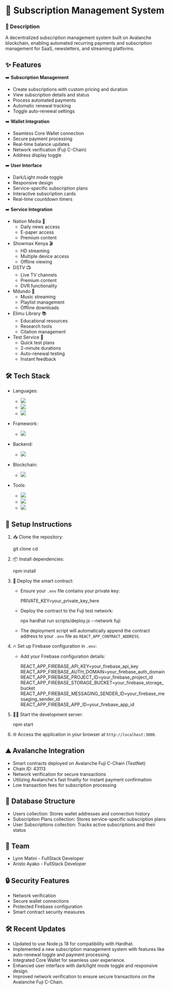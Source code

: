 # 🔄 Subscription Management System

### 📝 Description

A decentralized subscription management system built on Avalanche blockchain, enabling automated recurring payments and subscription management for SaaS, newsletters, and streaming platforms.

## ✨ Features

➡️ **Subscription Management**

- Create subscriptions with custom pricing and duration
- View subscription details and status
- Process automated payments
- Automatic renewal tracking
- Toggle auto-renewal settings

➡️ **Wallet Integration**

- Seamless Core Wallet connection
- Secure payment processing
- Real-time balance updates
- Network verification (Fuji C-Chain)
- Address display toggle

➡️ **User Interface**

- Dark/Light mode toggle
- Responsive design
- Service-specific subscription plans
- Interactive subscription cards
- Real-time countdown timers

➡️ **Service Integration**

- Nation Media 📰
  - Daily news access
  - E-paper access
  - Premium content
- Showmax Kenya 🎬
  - HD streaming
  - Multiple device access
  - Offline viewing
- DSTV 📺
  - Live TV channels
  - Premium content
  - DVR functionality
- Mdundo 🎵
  - Music streaming
  - Playlist management
  - Offline downloads
- Elimu Library 📚
  - Educational resources
  - Research tools
  - Citation management
- Test Service 🧪
  - Quick test plans
  - 2-minute durations
  - Auto-renewal testing
  - Instant feedback

## 🛠️ Tech Stack

- Languages:

  - <img src="https://img.shields.io/badge/Solidity-%23363636.svg?style=flat&logo=solidity&logoColor=white"/>
  - <img src="https://img.shields.io/badge/JavaScript-%23F7DF1E.svg?style=flat&logo=javascript&logoColor=black"/>
  - <img src="https://img.shields.io/badge/CSS3-%231572B6.svg?style=flat&logo=css3&logoColor=white"/>

- Framework:

  - <img src="https://img.shields.io/badge/React-%2320232a.svg?style=flat&logo=react&logoColor=%2361DAFB"/>

- Backend:

  - <img src="https://img.shields.io/badge/Firebase-%23FFCA28.svg?style=flat&logo=firebase&logoColor=black"/>

- Blockchain:

  - <img src="https://img.shields.io/badge/Avalanche-%23E84142.svg?style=flat&logo=avalanche&logoColor=white"/>

- Tools:
  - <img src="https://img.shields.io/badge/Web3.js-%23F16822.svg?style=flat&logo=web3dotjs&logoColor=white"/>
  - <img src="https://img.shields.io/badge/Core_Wallet-black?style=flat"/>
  - <img src="https://img.shields.io/badge/Hardhat-yellow?style=flat"/>

## 🚀 Setup Instructions

1. 📥 Clone the repository:

   git clone <repository-url>
   cd <repository-directory>


2. 📦 Install dependencies:

   npm install


3. 🔗 Deploy the smart contract:
   - Ensure your `.env` file contains your private key:

     PRIVATE_KEY=your_private_key_here

   - Deploy the contract to the Fuji test network:

     npx hardhat run scripts/deploy.js --network fuji

   - The deployment script will automatically append the contract address to your `.env` file as `REACT_APP_CONTRACT_ADDRESS`.

4. 🔥 Set up Firebase configuration in `.env`:
   - Add your Firebase configuration details:
     
     REACT_APP_FIREBASE_API_KEY=your_firebase_api_key
     REACT_APP_FIREBASE_AUTH_DOMAIN=your_firebase_auth_domain
     REACT_APP_FIREBASE_PROJECT_ID=your_firebase_project_id
     REACT_APP_FIREBASE_STORAGE_BUCKET=your_firebase_storage_bucket
     REACT_APP_FIREBASE_MESSAGING_SENDER_ID=your_firebase_messaging_sender_id
     REACT_APP_FIREBASE_APP_ID=your_firebase_app_id
     

5. 🏃‍♂️ Start the development server:
  
   npm start


6. 🌐 Access the application in your browser at `http://localhost:3000`.

## ⛰️ Avalanche Integration

- Smart contracts deployed on Avalanche Fuji C-Chain (TestNet)
- Chain ID: 43113
- Network verification for secure transactions
- Utilizing Avalanche's fast finality for instant payment confirmation
- Low transaction fees for subscription processing

## 💾 Database Structure

- Users collection: Stores wallet addresses and connection history
- Subscription Plans collection: Stores service-specific subscription plans
- User Subscriptions collection: Tracks active subscriptions and their status

## 👥 Team

- Lynn Matini - FullStack Developer
- Aristo Ayako - FullStack Developer

## 🔒 Security Features

- Network verification
- Secure wallet connections
- Protected Firebase configuration
- Smart contract security measures

## 🛠️ Recent Updates

- Updated to use Node.js 18 for compatibility with Hardhat.
- Implemented a new subscription management system with features like auto-renewal toggle and payment processing.
- Integrated Core Wallet for seamless user experience.
- Enhanced user interface with dark/light mode toggle and responsive design.
- Improved network verification to ensure secure transactions on the Avalanche Fuji C-Chain.
